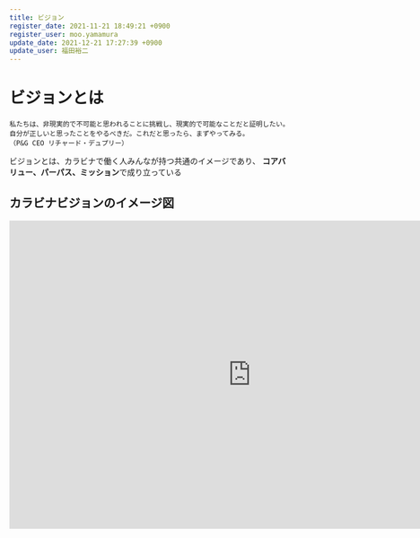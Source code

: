 ```yaml
---
title: ビジョン
register_date: 2021-11-21 18:49:21 +0900
register_user: moo.yamamura
update_date: 2021-12-21 17:27:39 +0900
update_user: 福田裕二
---
```


# ビジョンとは
```
私たちは、非現実的で不可能と思われることに挑戦し、現実的で可能なことだと証明したい。
自分が正しいと思ったことをやるべきだ。これだと思ったら、まずやってみる。
（P&G CEO リチャード・デュプリー）
```
ビジョンとは、カラビナで働く人みんなが持つ共通のイメージであり、
**コアバリュー、パーパス、ミッション**で成り立っている


## カラビナビジョンのイメージ図
<iframe src="https://docs.google.com/presentation/d/1mFmrkqqKJLufzzEebzr40DPlC-cb0GFY7qwhbxaNXTU/embed?start=false&loop=false&delayms=30000" frameborder="0" width="860" height="550" allowfullscreen="true" mozallowfullscreen="true" webkitallowfullscreen="true"></iframe>
